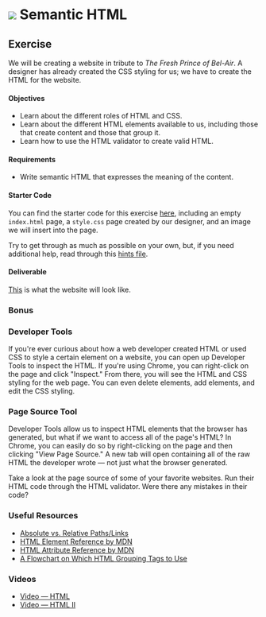 # ![](https://ga-dash.s3.amazonaws.com/production/assets/logo-9f88ae6c9c3871690e33280fcf557f33.png) Semantic HTML

## Exercise
We will be creating a website in tribute to *The Fresh Prince of Bel-Air*. A designer has already created the CSS styling for us; we have to create the HTML for the website.

#### Objectives

- Learn about the different roles of HTML and CSS.
- Learn about the different HTML elements available to us, including those that create content and those that group it.
- Learn how to use the HTML validator to create valid HTML.

#### Requirements

- Write semantic HTML that expresses the meaning of the content.


#### Starter Code

You can find the starter code for this exercise [here](starter_code/belair_biography), including an empty `index.html` page, a `style.css` page created by our designer, and an image we will insert into the page.

Try to get through as much as possible on your own, but, if you need additional help, read through this [hints file](hints.md).

#### Deliverable
[This](starter_code/belair_biography/mockup.png) is what the website will look like.

### Bonus

### Developer Tools
If you're ever curious about how a web developer created HTML or used CSS to style a certain element on a website, you can open up Developer Tools to inspect the HTML. If you're using Chrome, you can right-click on the page and click "Inspect." From there, you will see the HTML and CSS styling for the web page. You can even delete elements, add elements, and edit the CSS styling.

### Page Source Tool
Developer Tools allow us to inspect HTML elements that the browser has generated, but what if we want to access all of the page's HTML? In Chrome, you can easily do so by right-clicking on the page and then clicking "View Page Source." A new tab will open containing all of the raw HTML the developer wrote — not just what the browser generated.

Take a look at the page source of some of your favorite websites. Run their HTML code through the HTML validator. Were there any mistakes in their code?

### Useful Resources
- [Absolute vs. Relative Paths/Links](http://www.coffeecup.com/help/articles/absolute-vs-relative-pathslinks/)
- [HTML Element Reference by MDN](https://developer.mozilla.org/en-US/docs/Web/HTML/Element)
- [HTML Attribute Reference by MDN](https://developer.mozilla.org/en-US/docs/Web/HTML/Attributes)
- [A Flowchart on Which HTML Grouping Tags to Use](http://html5doctor.com/downloads/h5d-sectioning-flowchart.png)

### Videos
- [Video — HTML](https://www.youtube.com/watch?v=DxhXFpsN5I4&index=1&list=PLdnONIhPScST0Vy4LrIZiYKpFNoxgyH7J)
- [Video — HTML II](https://www.youtube.com/watch?v=KhbnrDhWDdE&list=PLdnONIhPScST0Vy4LrIZiYKpFNoxgyH7J&index=2)
